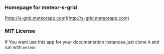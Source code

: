 ### Homepage for meteor-s-grid

[http://s-grid.meteorapp.com](http://s-grid.meteorapp.com)

### MIT License

If You want use this app for your documentation instances just clone it and run with ````meteor````.
